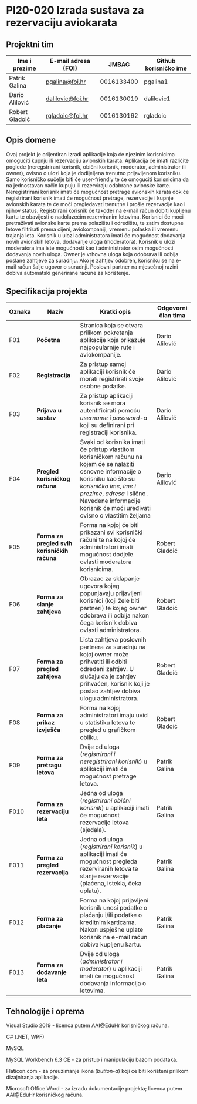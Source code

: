 # PI20-020 Izrada sustava za rezervaciju aviokarata

## Projektni tim

Ime i prezime | E-mail adresa (FOI) | JMBAG | Github korisničko ime
------------  | ------------------- | ----- | ---------------------
Patrik Galina | pgalina@foi.hr | 0016133400 | pgalina1
Dario Alilović| dalilovic@foi.hr | 0016130019 | dalilovic1
Robert Gladoić | rgladoic@foi.hr | 0016130162 | rgladoic

## Opis domene
Ovaj projekt je orijentiran izradi aplikacije koja će njezinim korisnicima omogućiti kupnju ili rezervaciju avionskih karata. Aplikacija će imati različite poglede (neregstrirani korisnik, obični korisnik, moderator, administrator ili owner), ovisno o ulozi koja je dodijeljena trenutno prijavljenom korisniku. Samo korisničko sučelje biti će user-friendly te će omogućiti korisnicima da na jednostavan način kupuju ili rezerviraju odabrane avionske karte. Neregistrirani korisnik imati će mogućnost pretrage avionskih karata dok će registrirani korisnik imati će mogućnost pretrage, rezervacije i kupnje avionskih karata te će moći pregledavati trenutne i prošle rezervacije kao i njihov status. Registrirani korisnik će također na e-mail račun dobiti kupljenu kartu te obavijesti o nadolazećim rezerviranim letovima. Korisnici će moći pretraživati avionske karte prema polazištu i odredištu, te zatim dostupne letove filtrirati prema cijeni, aviokompaniji, vremenu polaska ili vremenu trajanja leta. Korisnik u ulozi administratora imati će mogućnost dodavanja novih avionskih letova, dodavanje uloga (moderatora). Korisnik u ulozi moderatora ima iste mogućnosti kao i administrator osim mogućnosti dodavanja novih uloga. Owner je vrhovna uloga koja odobrava ili odbija poslane zahtjeve za suradnju. Ako je zahtjev odobren, korisniku se na e-mail račun šalje ugovor o suradnji. Poslovni partner na mjesečnoj razini dobiva automatski generirane račune za korištenje. 

## Specifikacija projekta
Oznaka | Naziv | Kratki opis | Odgovorni član tima
------ | ----- | ----------- | -------------------
F01 | **Početna** | Stranica koja se otvara prilikom pokretanja aplikacije koja prikazuje najpopularnije rute i aviokompanije. | Dario Alilović
F02 | **Registracija** | Za pristup samoj aplikaciji korisnik će morati registrirati svoje osobne podatke. | Dario Alilović
F03 | **Prijava u sustav** | Za pristup aplikaciji korisnik se mora autentificirati pomoću *username* i *password-a* koji su definirani pri registraciji korisnika. | Dario Alilović
F04 | **Pregled korisničkog računa** | Svaki od korisnika imati će pristup vlastitom korisničkom računu na kojem će se nalaziti osnovne informacije o korisniku kao što su *korisničko ime*, *ime i prezime*, *adresa* i slično . Navedene informacije korisnik će moći uređivati ovisno o vlastitim željama | Dario Alilović
F05 | **Forma za pregled svih korisničkih računa** | Forma na kojoj će biti prikazani svi korisnički računi te na kojoj će administratori imati mogućnost dodjele ovlasti moderatora korisnicima. |Robert Gladoić
F06 | **Forma za slanje zahtjeva** | Obrazac za sklapanje ugovora kojeg popunjavaju prijavljeni korisnici (koji žele biti partneri) te kojeg owner odobrava ili odbija nakon čega korisnik dobiva ovlasti administratora. |Robert Gladoić
F07 | **Forma za pregled zahtjeva** | Lista zahtjeva poslovnih partnera za suradnju na kojoj owner može prihvatiti ili odbiti određeni zahtjev. U slučaju da je zahtjev prihvaćen, korisnik koji je poslao zahtjev dobiva ulogu administratora. |Robert Gladoić
F08 | **Forma za prikaz izvješća** | Forma na kojoj administratori imaju uvid u statistiku letova te pregled u grafičkom obliku. |Robert Gladoić
F09 | **Forma za pretragu letova** | Dvije od uloga (*registrirani i neregistrirani korisnik*) u aplikaciji imati će mogućnost pretrage letova. |Patrik Galina
F010 | **Forma za rezervaciju leta** | Jedna od uloga (*registrirani obični korisnik*) u aplikaciji imati će mogućnost rezervacije letova (sjedala). |Patrik Galina
F011 | **Forma za pregled rezervacija** | Jedna od uloga (*registrirani korisnik*) u aplikaciji imati će mogućnost pregleda rezerviranih letova te stanje rezervacije (plaćena, istekla, čeka uplatu). |Patrik Galina
F012 | **Forma za plaćanje** | Forma na kojoj prijavljeni korisnik unosi podatke o plaćanju i/ili podatke o kreditnim karticama. Nakon uspješne uplate korisnik na e-mail račun dobiva kupljenu kartu. |Patrik Galina
F013 | **Forma za dodavanje leta** | Dvije od uloga (*administrator i moderator*) u aplikaciji imati će mogućnost dodavanja informacija o letovima. |Patrik Galina

## Tehnologije i oprema
Visual Studio 2019 - licenca putem AAI@EduHr korisničkog računa.

C# (.NET, WPF)

MySQL 

MySQL Workbench 6.3 CE - za pristup i manipulaciju bazom podataka.

Flaticon.com - za preuzimanje ikona (*button-a*) koji će biti korišteni prilikom dizajniranja aplikacije.

Microsoft Office Word - za izradu dokumentacije projekta; licenca putem AAI@EduHr korisničkog računa.
